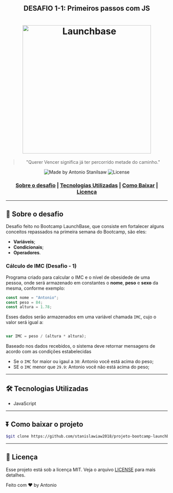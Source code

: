 <h2 align="center">DESAFIO 1-1: Primeiros passos com JS</h2>

<h1 align="center">
    <img alt="Launchbase" src="https://storage.googleapis.com/golden-wind/bootcamp-launchbase/logo.png" width="400px" />
</h1>

<blockquote align="center">
    "Querer Vencer significa já ter percorrido metade do caminho."
</blockquote>

<p align="center">
    <img alt="Made by Antonio Stanilsaw" src="https://img.shields.io/badge/made%20by-Antonio Stanislaw-%23F8952D">
    <img alt="License" src="https://img.shields.io/badge/license-MIT-%23F8952D">
</p>

<h3 align="center">


[Sobre o desafio](#-Sobre-o-desafio)  |  [Tecnologias Utilizadas](#-Tecnologias-Utilizadas)  |  [Como Baixar](#-Como-baixar-o-projeto)  |  [Licença](#-Licença)


</h3>

---

## 🚀 Sobre o desafio
<p>
    Desafio feito no Bootcamp LaunchBase, que consiste em fortalecer alguns conceitos repassados na primeira semana do Bootcamp, são eles: 
</p>

- **Variáveis**;
- **Condicionais**;
- **Operadores**.

### Cálculo de IMC (Desafio - 1)

Programa criado para calcular o IMC e o nível de obesidede de uma pessoa, onde será armazenado em constantes o **nome**, **peso** e **sexo** da mesma, conforme exemplo:

```js
const nome = "Antonio";
const peso = 84;
const altura = 1.78;
```

Esses dados serão armazenados em uma variável chamada `IMC`, cujo o valor será igual a:

```js

var IMC = peso / (altura * altura);
```

Baseado nos dados recebidos, o sistema deve retornar mensagens de acordo com as condições estabelecidas

- Se o `IMC` for maior ou igaul a `30`: Antonio você está acima do peso;
- SE o `IMC` menor que `29.9`: Antonio você não está acima do peso;

---

## 🛠️ Tecnologias Utilizadas
- JavaScript

---

## ⏬ Como baixar o projeto
```bash
$git clone https://github.com/stanislawiaw2018/projeto-bootcamp-launchbase-desafio01.git
```

---

## 📝 Licença

Esse projeto está sob a licença MIT. Veja o arquivo [LICENSE](LICENSE) para mais detalhes.


Feito com ❤️ by Antonio